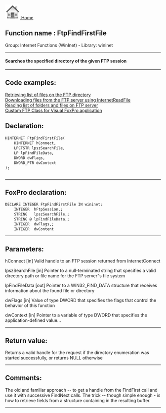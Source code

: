 [<img src="../../images/home.png"> Home ](https://github.com/VFPX/Win32API)  

## Function name : FtpFindFirstFile
Group: Internet Functions (WinInet) - Library: wininet    
***  


#### Searches the specified directory of the given FTP session
***  


## Code examples:
[Retrieving list of files on the FTP directory](../../samples/sample_046.md)  
[Downloading files from the FTP server using InternetReadFile](../../samples/sample_063.md)  
[Reading list of folders and files on FTP server](../../samples/sample_340.md)  
[Custom FTP Class for Visual FoxPro application](../../samples/sample_344.md)  

## Declaration:
```foxpro  
HINTERNET FtpFindFirstFile(
    HINTERNET hConnect,
    LPCTSTR lpszSearchFile,
    LP lpFindFileData,
    DWORD dwFlags,
    DWORD_PTR dwContext
);
  
```  
***  


## FoxPro declaration:
```foxpro  
DECLARE INTEGER FtpFindFirstFile IN wininet;
	INTEGER  hFtpSession,;
	STRING   lpszSearchFile,;
	STRING @ lpFindFileData,;
	INTEGER  dwFlags,;
	INTEGER  dwContent  
```  
***  


## Parameters:
hConnect
[in] Valid handle to an FTP session returned from InternetConnect

lpszSearchFile
[in] Pointer to a null-terminated string that specifies a valid directory path or file name for the FTP server"s file system

lpFindFileData
[out] Pointer to a WIN32_FIND_DATA structure that receives information about the found file or directory

dwFlags
[in] Value of type DWORD that specifies the flags that control the behavior of this function

dwContext
[in] Pointer to a variable of type DWORD that specifies the application-defined value...  
***  


## Return value:
Returns a valid handle for the request if the directory enumeration was started successfully, or returns NULL otherwise  
***  


## Comments:
The old and familiar approach -- to get a handle from the FindFirst call and use it with successive FindNext calls. The trick -- though simple enough - is how to retrieve fields from a structure containing in the resulting buffer.  
  
***  

